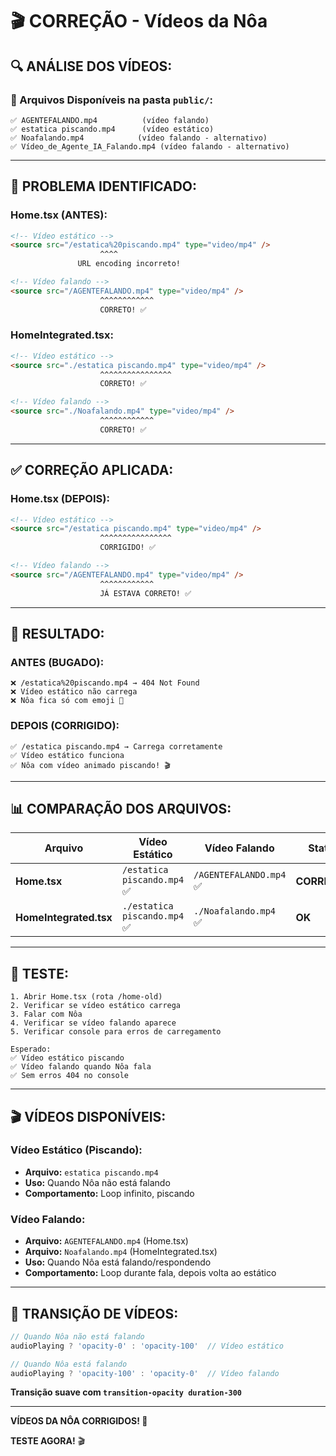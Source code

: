 # 🎬 CORREÇÃO - Vídeos da Nôa

## 🔍 **ANÁLISE DOS VÍDEOS:**

### **📁 Arquivos Disponíveis na pasta `public/`:**
```
✅ AGENTEFALANDO.mp4          (vídeo falando)
✅ estatica piscando.mp4      (vídeo estático)
✅ Noafalando.mp4            (vídeo falando - alternativo)
✅ Vídeo_de_Agente_IA_Falando.mp4 (vídeo falando - alternativo)
```

---

## 🔧 **PROBLEMA IDENTIFICADO:**

### **Home.tsx (ANTES):**
```html
<!-- Vídeo estático -->
<source src="/estatica%20piscando.mp4" type="video/mp4" />
                    ^^^^
               URL encoding incorreto!

<!-- Vídeo falando -->
<source src="/AGENTEFALANDO.mp4" type="video/mp4" />
                    ^^^^^^^^^^^^
                    CORRETO! ✅
```

### **HomeIntegrated.tsx:**
```html
<!-- Vídeo estático -->
<source src="./estatica piscando.mp4" type="video/mp4" />
                    ^^^^^^^^^^^^^^^^
                    CORRETO! ✅

<!-- Vídeo falando -->
<source src="./Noafalando.mp4" type="video/mp4" />
                    ^^^^^^^^^^^^
                    CORRETO! ✅
```

---

## ✅ **CORREÇÃO APLICADA:**

### **Home.tsx (DEPOIS):**
```html
<!-- Vídeo estático -->
<source src="/estatica piscando.mp4" type="video/mp4" />
                    ^^^^^^^^^^^^^^^^
                    CORRIGIDO! ✅

<!-- Vídeo falando -->
<source src="/AGENTEFALANDO.mp4" type="video/mp4" />
                    ^^^^^^^^^^^^
                    JÁ ESTAVA CORRETO! ✅
```

---

## 🎯 **RESULTADO:**

### **ANTES (BUGADO):**
```
❌ /estatica%20piscando.mp4 → 404 Not Found
❌ Vídeo estático não carrega
❌ Nôa fica só com emoji 🤖
```

### **DEPOIS (CORRIGIDO):**
```
✅ /estatica piscando.mp4 → Carrega corretamente
✅ Vídeo estático funciona
✅ Nôa com vídeo animado piscando! 🎬
```

---

## 📊 **COMPARAÇÃO DOS ARQUIVOS:**

| Arquivo | Vídeo Estático | Vídeo Falando | Status |
|---------|----------------|---------------|---------|
| **Home.tsx** | `/estatica piscando.mp4` ✅ | `/AGENTEFALANDO.mp4` ✅ | **CORRIGIDO** |
| **HomeIntegrated.tsx** | `./estatica piscando.mp4` ✅ | `./Noafalando.mp4` ✅ | **OK** |

---

## 🧪 **TESTE:**

```
1. Abrir Home.tsx (rota /home-old)
2. Verificar se vídeo estático carrega
3. Falar com Nôa
4. Verificar se vídeo falando aparece
5. Verificar console para erros de carregamento

Esperado:
✅ Vídeo estático piscando
✅ Vídeo falando quando Nôa fala
✅ Sem erros 404 no console
```

---

## 🎬 **VÍDEOS DISPONÍVEIS:**

### **Vídeo Estático (Piscando):**
- **Arquivo:** `estatica piscando.mp4`
- **Uso:** Quando Nôa não está falando
- **Comportamento:** Loop infinito, piscando

### **Vídeo Falando:**
- **Arquivo:** `AGENTEFALANDO.mp4` (Home.tsx)
- **Arquivo:** `Noafalando.mp4` (HomeIntegrated.tsx)
- **Uso:** Quando Nôa está falando/respondendo
- **Comportamento:** Loop durante fala, depois volta ao estático

---

## 🔄 **TRANSIÇÃO DE VÍDEOS:**

```typescript
// Quando Nôa não está falando
audioPlaying ? 'opacity-0' : 'opacity-100'  // Vídeo estático

// Quando Nôa está falando  
audioPlaying ? 'opacity-100' : 'opacity-0'  // Vídeo falando
```

**Transição suave com `transition-opacity duration-300`**

---

**VÍDEOS DA NÔA CORRIGIDOS! 🎉**

**TESTE AGORA!** 🎬
